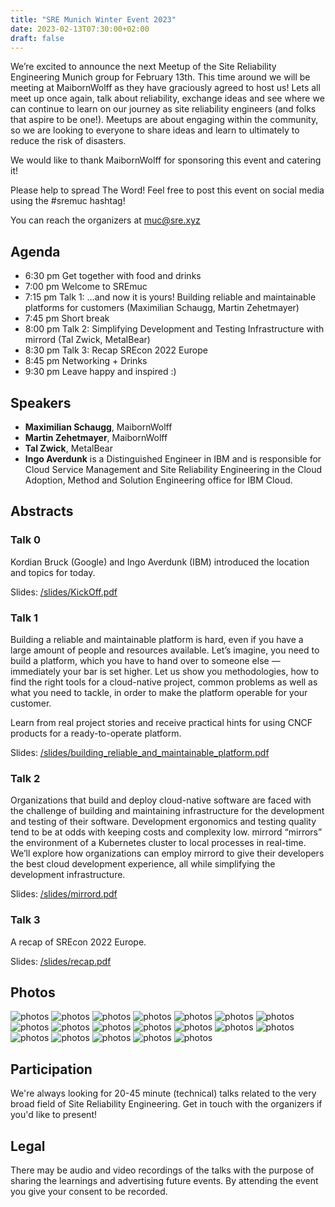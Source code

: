 ```yaml
---
title: "SRE Munich Winter Event 2023"
date: 2023-02-13T07:30:00+02:00
draft: false
---
```



We’re excited to announce the next Meetup of the Site Reliability Engineering Munich group for February 13th.
This time around we will be meeting at MaibornWolff as they have graciously agreed to host us! Lets all meet up once again, 
talk about reliability, exchange ideas and see where we can continue to learn on our journey as site reliability engineers 
(and folks that aspire to be one!). Meetups are about engaging within the community, so we are looking to everyone to share 
ideas and learn to ultimately to reduce the risk of disasters.

We would like to thank MaibornWolff for sponsoring this event and catering it!

Please help to spread The Word! Feel free to post this event on social media using the #sremuc hashtag!

You can reach the organizers at muc@sre.xyz

## Agenda

* 6:30 pm Get together with food and drinks
* 7:00 pm Welcome to SREmuc
* 7:15 pm Talk 1: …and now it is yours! Building reliable and maintainable platforms for customers (Maximilian Schaugg, Martin Zehetmayer)
* 7:45 pm Short break
* 8:00 pm Talk 2: Simplifying Development and Testing Infrastructure with mirrord (Tal Zwick, MetalBear)
* 8:30 pm Talk 3: Recap SREcon 2022 Europe
* 8:45 pm Networking + Drinks
* 9:30 pm Leave happy and inspired :)

## Speakers

* **Maximilian Schaugg**, MaibornWolff
* **Martin Zehetmayer**, MaibornWolff
* **Tal Zwick**, MetalBear
* **Ingo Averdunk** is a Distinguished Engineer in IBM and is responsible for Cloud Service Management and Site Reliability Engineering in the Cloud Adoption, Method and Solution Engineering office for IBM Cloud.

## Abstracts

### Talk 0

Kordian Bruck (Google) and Ingo Averdunk (IBM) introduced the location and topics for today.

Slides: [/slides/KickOff.pdf](/slides/2023_02/KickOff.pdf)

###  Talk 1

Building a reliable and maintainable platform is hard, even if you have a large amount of people and resources available. 
Let’s imagine, you need to build a platform, which you have to hand over to someone else — immediately your bar is set higher.
Let us show you methodologies, how to find the right tools for a cloud-native project, common problems as well as what you need to 
tackle, in order to make the platform operable for your customer.

Learn from real project stories and receive practical hints for using CNCF products for a ready-to-operate platform.

Slides: [/slides/building_reliable_and_maintainable_platform.pdf](/slides/2023_02/building_reliable_and_maintainable_platforms.pdf)

### Talk 2

Organizations that build and deploy cloud-native software are faced with the challenge of building and maintaining infrastructure for 
the development and testing of their software. Development ergonomics and testing quality tend to be at odds with keeping costs and complexity low. 
mirrord “mirrors” the environment of a Kubernetes cluster to local processes in real-time. We’ll explore how organizations can employ mirrord to 
give their developers the best cloud development experience, all while simplifying the development infrastructure.

Slides: [/slides/mirrord.pdf](/slides/2023_02/mirrord.pdf)

### Talk 3

A recap of SREcon 2022 Europe.

Slides: [/slides/recap.pdf](/slides/2023_02/recap.pdf)

## Photos

![photos](/photos/2023_02/IMG_6312.JPEG)
![photos](/photos/2023_02/IMG_6314.JPEG)
![photos](/photos/2023_02/IMG_6315.JPEG)
![photos](/photos/2023_02/IMG_6316.JPEG)
![photos](/photos/2023_02/IMG_6317.JPEG)
![photos](/photos/2023_02/IMG_6318.JPEG)
![photos](/photos/2023_02/IMG_6319.JPEG)
![photos](/photos/2023_02/IMG_6320.JPEG)
![photos](/photos/2023_02/IMG_6321.JPEG)
![photos](/photos/2023_02/IMG_6322.JPEG)
![photos](/photos/2023_02/IMG_6323.JPEG)
![photos](/photos/2023_02/IMG_6324.JPEG)
![photos](/photos/2023_02/IMG_6325.JPEG)
![photos](/photos/2023_02/IMG_6326.JPEG)
![photos](/photos/2023_02/IMG_6327.JPEG)
![photos](/photos/2023_02/IMG_6328.JPEG)
![photos](/photos/2023_02/IMG_6329.JPEG)
![photos](/photos/2023_02/IMG_6330.JPEG)
![photos](/photos/2023_02/IMG_6331.JPEG)

## Participation

We're always looking for 20-45 minute (technical) talks related to the very broad field of Site Reliability Engineering.
Get in touch with the organizers if you'd like to present!

## Legal

There may be audio and video recordings of the talks with the purpose of sharing the learnings and advertising future events. 
By attending the event you give your consent to be recorded.
